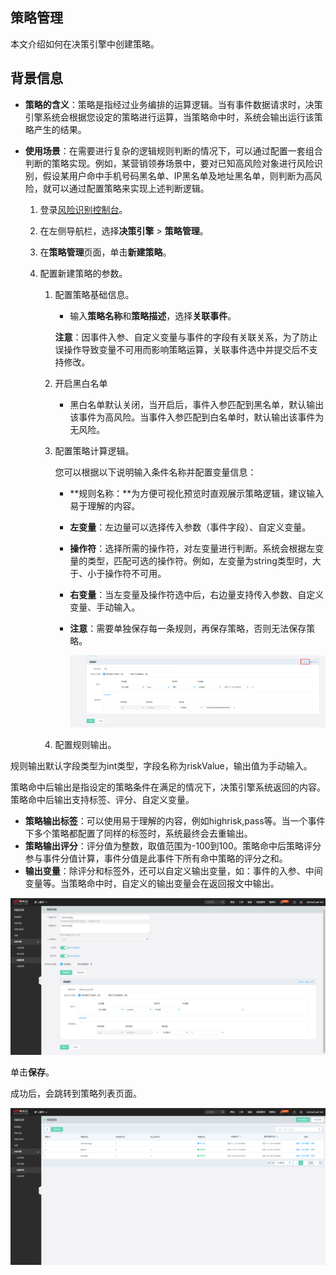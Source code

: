 ## 策略管理

本文介绍如何在决策引擎中创建策略。

## 背景信息

- **策略的含义**：策略是指经过业务编排的运算逻辑。当有事件数据请求时，决策引擎系统会根据您设定的策略进行运算，当策略命中时，系统会输出运行该策略产生的结果。

- **使用场景**：在需要进行复杂的逻辑规则判断的情况下，可以通过配置一套组合判断的策略实现。例如，某营销领券场景中，要对已知高风险对象进行风险识别，假设某用户命中手机号码黑名单、IP黑名单及地址黑名单，则判断为高风险，就可以通过配置策略来实现上述判断逻辑。

  1. 登录[风险识别控制台](https://bri-console.jdcloud.com/fieldManagement)。

  2. 在左侧导航栏，选择**决策引擎** > **策略管理**。

  3. 在**策略管理**页面，单击**新建策略**。

  4. 配置新建策略的参数。

     1. 配置策略基础信息。

        - 输入**策略名称**和**策略描述**，选择**关联事件**。

        **注意**：因事件入参、自定义变量与事件的字段有关联关系，为了防止误操作导致变量不可用而影响策略运算，关联事件选中并提交后不支持修改。

     2. 开启黑白名单

        - 黑白名单默认关闭，当开启后，事件入参匹配到黑名单，默认输出该事件为高风险。当事件入参匹配到白名单时，默认输出该事件为无风险。

     3. 配置策略计算逻辑。

        您可以根据以下说明输入条件名称并配置变量信息：

        - **规则名称：**为方便可视化预览时直观展示策略逻辑，建议输入易于理解的内容。
     
        - **左变量**：左边量可以选择传入参数（事件字段）、自定义变量。
     
        - **操作符**：选择所需的操作符，对左变量进行判断。系统会根据左变量的类型，匹配可选的操作符。例如，左变量为string类型时，大于、小于操作符不可用。

        - **右变量**：当左变量及操作符选中后，右边量支持传入参数、自定义变量、手动输入。
     
        - **注意**：需要单独保存每一条规则，再保存策略，否则无法保存策略。
     
          ![image](../../../../image/Risk-Detection/savestrategy.png)
     
     4. 配置规则输出。

​              规则输出默认字段类型为int类型，字段名称为riskValue，输出值为手动输入。

​              策略命中后输出是指设定的策略条件在满足的情况下，决策引擎系统返回的内容。策略命中后输出支持标签、评分、自定义变量。

- **策略输出标签**：可以使用易于理解的内容，例如highrisk,pass等。当一个事件下多个策略都配置了同样的标签时，系统最终会去重输出。
- **策略输出评分**：评分值为整数，取值范围为-100到100。策略命中后策略评分参与事件分值计算，事件分值是此事件下所有命中策略的评分之和。
- **输出变量**：除评分和标签外，还可以自定义输出变量，如：事件的入参、中间变量等。当策略命中时，自定义的输出变量会在返回报文中输出。

![image](../../../../image/Risk-Detection/addstrategy.png)

单击**保存**。

成功后，会跳转到策略列表页面。

![image](../../../../image/Risk-Detection/strategylist.png)